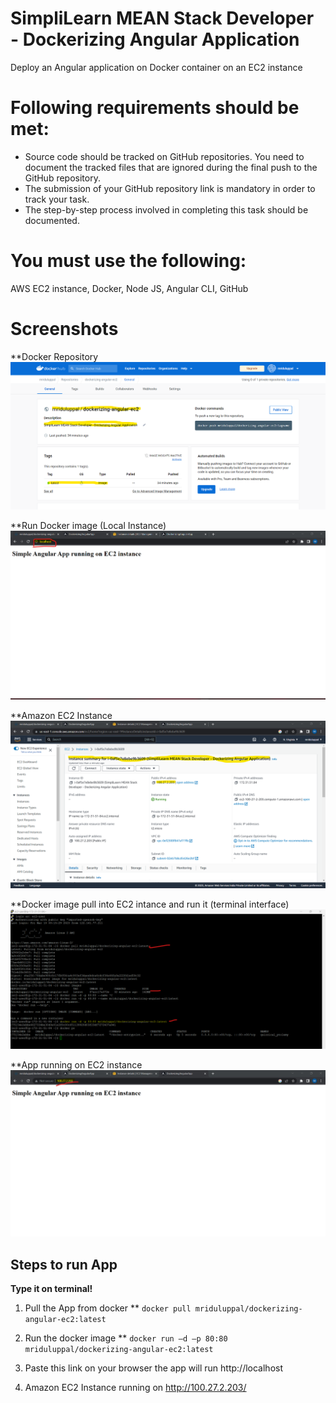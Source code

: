 # SimpliLearn MEAN Stack Developer - Dockerizing Angular Application
Deploy an Angular application on Docker container on an EC2 instance

# Following requirements should be met:  
* Source code should be tracked on GitHub repositories. You need to document the tracked files that are ignored during the final push to the GitHub repository.
* The submission of your GitHub repository link is mandatory in order to track your task.
* The step-by-step process involved in completing this task should be documented.

# You must use the following:
AWS EC2 instance, Docker, Node JS, Angular CLI, GitHub

# Screenshots 
**Docker Repository
![Screenshot](/Screenshots/Docker%20Repo.png)

**Run Docker image (Local Instance)
![Screenshot](/Screenshots/Local%20Instance.png)

**Amazon EC2 Instance
![Screenshot](/Screenshots/Amazon%20EC2.png)

**Docker image pull into EC2 intance and run it (terminal interface)
![Screenshot](/Screenshots/Server%20Instance.png)

**App running on EC2 instance 
![Screenshot](/Screenshots/EC2%20Instance.png)



## Steps to run App
**Type it on terminal!**
1. Pull the App from docker 
       ** ```
        docker pull mriduluppal/dockerizing-angular-ec2:latest
        ```
        
2. Run the docker image 
        ** ```
        docker run –d –p 80:80 mriduluppal/dockerizing-angular-ec2:latest
        ```
        
3. Paste this link on your browser the app will run
    http://localhost

4. Amazon EC2 Instance running on
    http://100.27.2.203/
